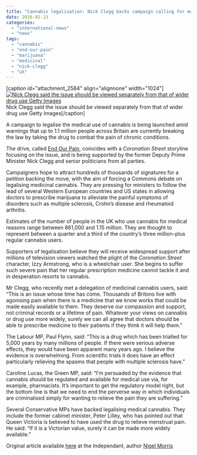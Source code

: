 ```yaml
---
title: "Cannabis legalisation: Nick Clegg backs campaign calling for medical use of drug"
date: 2016-02-13
categories: 
  - "international-news"
  - "news"
tags: 
  - "cannabis"
  - "end-our-pain"
  - "marijuana"
  - "medicinal"
  - "nick-clegg"
  - "uk"
---
```


\[caption id="attachment\_2584" align="alignnone" width="1024"\][![Nick Clegg said the issue should be viewed separately from that of wider drug use Getty Images](/wp-content/uploads/2016/02/web-nick-clegg-getty.jpg?w=1024)](/wp-content/uploads/2016/02/web-nick-clegg-getty.jpg) Nick Clegg said the issue should be viewed separately from that of wider drug use Getty Images\[/caption\]

A campaign to legalise the medical use of cannabis is being launched amid warnings that up to 1.1 million people across Britain are currently breaking the law by taking the drug to combat the pain of chronic conditions.

The drive, called [End Our Pain](http://www.endourpain.org/), coincides with a _Coronation Street_ storyline focusing on the issue, and is being supported by the former Deputy Prime Minister Nick Clegg and senior politicians from all parties.

Campaigners hope to attract hundreds of thousands of signatures for a petition backing the move, with the aim of forcing a Commons debate on legalising medicinal cannabis. They are pressing for ministers to follow the lead of several Western European countries and US states in allowing doctors to prescribe marijuana to alleviate the painful symptoms of disorders such as multiple sclerosis, Crohn’s disease and rheumatoid arthritis.

Estimates of the number of people in the UK who use cannabis for medical reasons range between 861,000 and 1.15 million. They are thought to represent between a quarter and a third of the country’s three million-plus regular cannabis users.

Supporters of legalisation believe they will receive widespread support after millions of television viewers watched the plight of the _Coronation Street_ character, Izzy Armstrong, who is a wheelchair user. She begins to suffer such severe pain that her regular prescription medicine cannot tackle it and in desperation resorts to cannabis.

Mr Clegg, who recently met a delegation of medicinal cannabis users, said: “This is an issue whose time has come. Thousands of Britons live with agonising pain when there is a medicine that we know works that could be made easily available to them. They deserve our compassion and support, not criminal records or a lifetime of pain. Whatever your views on cannabis or drug use more widely, surely we can all agree that doctors should be able to prescribe medicine to their patients if they think it will help them.”

The Labour MP, Paul Flynn, said: “This is a drug which has been trialled for 5,000 years by many millions of people. If there were serious adverse effects, they would have been apparent many years ago. I believe the evidence is overwhelming. From scientific trials it does have an effect particularly relieving the spasms that people with multiple sclerosis have.”

Caroline Lucas, the Green MP, said: “I’m persuaded by the evidence that cannabis should be regulated and available for medical use via, for example, pharmacists. It’s important to get the regulatory model right, but the bottom line is that we need to end the perverse way in which individuals are criminalised simply for wanting to relieve the pain they are suffering.”

Several Conservative MPs have backed legalising medical cannabis. They include the former cabinet minister, Peter Lilley, who has pointed out that Queen Victoria is believed to have used the drug to relieve menstrual pain. He said: “If it is a Victorian value, surely it can be made more widely available.”

Original article available [here](http://www.independent.co.uk/news/uk/politics/cannabis-legalisation-nick-clegg-backs-campaign-calling-for-medical-use-of-drug-a6866271.html) at the Independant, author [Nigel Morris](http://www.independent.co.uk/author/nigel-morris "Nigel Morris")
